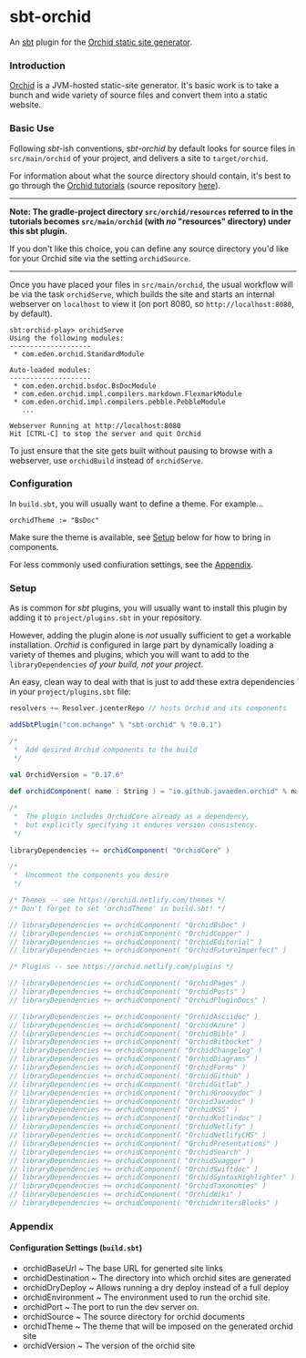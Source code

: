 # sbt-orchid

An [sbt](https://www.scala-sbt.org/) plugin for the [Orchid static site generator](https://orchid.netlify.com/).

### Introduction

[Orchid](https://orchid.netlify.com/) is a JVM-hosted static-site generator. It's basic work is to take a bunch
and wide variety of source files and convert them into a static website.

### Basic Use

Following _sbt_-ish conventions, _sbt-orchid_ by default looks for source files in `src/main/orchid` of your project,
and delivers a site to `target/orchid`.

For information about what the source directory should contain, it's best to go through the [Orchid tutorials](https://orchid.netlify.com/wiki/learn) (source repository [here](https://github.com/JavaEden/OrchidTutorials)).

---

**Note: The gradle-project directory `src/orchid/resources` referred to in the tutorials becomes `src/main/orchid` (with _no_ "resources" directory) under this sbt plugin.**

If you don't like this choice, you can define any source directory you'd like for your Orchid site via the setting `orchidSource`.

---

Once you have placed your files in `src/main/orchid`, the usual workflow will be via the task `orchidServe`, which builds the site
and starts an internal webserver on `localhost` to view it (on port 8080, so `http://localhost:8080`, by default).

```
sbt:orchid-play> orchidServe
Using the following modules: 
--------------------
 * com.eden.orchid.StandardModule

Auto-loaded modules: 
--------------------
 * com.eden.orchid.bsdoc.BsDocModule
 * com.eden.orchid.impl.compilers.markdown.FlexmarkModule
 * com.eden.orchid.impl.compilers.pebble.PebbleModule
   ...
   
Webserver Running at http://localhost:8080
Hit [CTRL-C] to stop the server and quit Orchid

```

To just ensure that the site gets built without pausing to browse with a webserver, use `orchidBuild` instead of `orchidServe`.

### Configuration

In `build.sbt`, you will usually want to define a theme. For example...

```
orchidTheme := "BsDoc"
```

Make sure the theme is available, see [Setup](#setup) below for how to bring in components.

For less commonly used confiuration settings, see the [Appendix](#appendix).

### Setup

As is common for _sbt_ plugins, you will usually want to install this plugin by adding it to `project/plugins.sbt` in your
repository.

However, adding the plugin alone is _not_ usually sufficient to get a workable installation. _Orchid_ is configured in large part
by dynamically loading a variety of themes and plugins, which you will want to add to the `libraryDependencies` _of your build, not your project_.

An easy, clean way to deal with that is just to add these extra dependencies in your `project/plugins.sbt` file:
```scala
resolvers += Resolver.jcenterRepo // hosts Orchid and its components

addSbtPlugin("com.mchange" % "sbt-orchid" % "0.0.1")

/*
 *  Add desired Orchid components to the build
 */
 
val OrchidVersion = "0.17.6"

def orchidComponent( name : String ) = "io.github.javaeden.orchid" % name % OrchidVersion

/*
 *  The plugin includes OrchidCore already as a dependency,
 *  but explicitly specifying it endures version consistency.
 */
 
libraryDependencies += orchidComponent( "OrchidCore" )

/*
 *  Uncomment the components you desire
 */

/* Themes -- see https://orchid.netlify.com/themes */
/* Don't forget to set 'orchidTheme' in build.sbt! */

// libraryDependencies += orchidComponent( "OrchidBsDoc" )
// libraryDependencies += orchidComponent( "OrchidCopper" )
// libraryDependencies += orchidComponent( "OrchidEditorial" )
// libraryDependencies += orchidComponent( "OrchidFutureImperfect" )

/* Plugins -- see https://orchid.netlify.com/plugins */

// libraryDependencies += orchidComponent( "OrchidPages" )
// libraryDependencies += orchidComponent( "OrchidPosts" )
// libraryDependencies += orchidComponent( "OrchidPluginDocs" )

// libraryDependencies += orchidComponent( "OrchidAsciidoc" )
// libraryDependencies += orchidComponent( "OrchidAzure" )
// libraryDependencies += orchidComponent( "OrchidBible" )
// libraryDependencies += orchidComponent( "OrchidBitbucket" )
// libraryDependencies += orchidComponent( "OrchidChangelog" )
// libraryDependencies += orchidComponent( "OrchidDiagrams" )
// libraryDependencies += orchidComponent( "OrchidForms" )
// libraryDependencies += orchidComponent( "OrchidGithub" )
// libraryDependencies += orchidComponent( "OrchidGitlab" )
// libraryDependencies += orchidComponent( "OrchidGroovydoc" )
// libraryDependencies += orchidComponent( "OrchidJavadoc" )
// libraryDependencies += orchidComponent( "OrchidKSS" )
// libraryDependencies += orchidComponent( "OrchidKotlindoc" )
// libraryDependencies += orchidComponent( "OrchidNetlify" )
// libraryDependencies += orchidComponent( "OrchidNetlifyCMS" )
// libraryDependencies += orchidComponent( "OrchidPresentations" )
// libraryDependencies += orchidComponent( "OrchidSearch" )
// libraryDependencies += orchidComponent( "OrchidSwagger" )
// libraryDependencies += orchidComponent( "OrchidSwiftdoc" )
// libraryDependencies += orchidComponent( "OrchidSyntaxHighlighter" )
// libraryDependencies += orchidComponent( "OrchidTaxonomies" )
// libraryDependencies += orchidComponent( "OrchidWiki" )
// libraryDependencies += orchidComponent( "OrchidWritersBlocks" )

```

### Appendix

#### Configuration Settings (`build.sbt`)

* orchidBaseUrl ~ The base URL for generted site links
* orchidDestination ~ The directory into which orchid sites are generated
* orchidDryDeploy ~ Allows running a dry deploy instead of a full deploy
* orchidEnvironment ~ The environment used to run the orchid site.
* orchidPort ~ The port to run the dev server on.
* orchidSource ~ The source directory for orchid documents
* orchidTheme ~ The theme that will be imposed on the generated orchid site
* orchidVersion ~ The version of the orchid site




